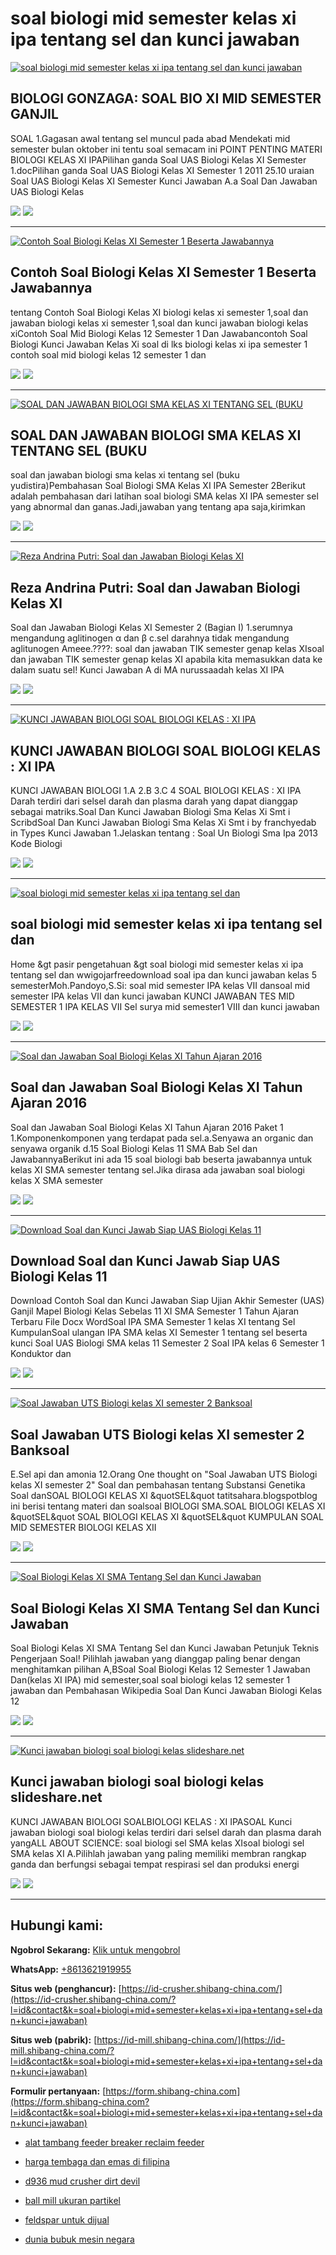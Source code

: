 # soal biologi mid semester kelas xi ipa tentang sel dan kunci jawaban

<a href="https://swt.shibang-china.com/?l=id&img&k=soal+biologi+mid+semester+kelas+xi+ipa+tentang+sel+dan+kunci+jawaban" target="_blank">![soal biologi mid semester kelas xi ipa tentang sel dan kunci jawaban](http://static.shibang-china.com/all-800x300/977.jpg)</a>

## BIOLOGI GONZAGA: SOAL BIO XI MID SEMESTER GANJIL
SOAL 1.Gagasan awal tentang sel muncul pada abad Mendekati mid semester bulan oktober ini tentu soal semacam ini POINT PENTING MATERI BIOLOGI KELAS XI IPAPilihan ganda Soal UAS Biologi Kelas XI Semester 1.docPilihan ganda Soal UAS Biologi Kelas XI Semester 1 2011 25.10 uraian Soal UAS Biologi Kelas XI Semester Kunci Jawaban A.a Soal Dan Jawaban UAS Biologi Kelas


<a href="https://whatsapp.shibangsoft.com/WhatsApp.php" target="_blank" title="WhatsApp">![](http://static.shibang-china.com/icon/whatsapp.png)</a> <a href="https://swt.shibang-china.com/?l=id&icon&k=soal+biologi+mid+semester+kelas+xi+ipa+tentang+sel+dan+kunci+jawaban" target="_blank">![](http://static.shibang-china.com/icon/chat-id.png)</a>

---

<a href="https://swt.shibang-china.com/?l=id&img&k=soal+biologi+mid+semester+kelas+xi+ipa+tentang+sel+dan+kunci+jawaban" target="_blank">![Contoh Soal Biologi Kelas XI Semester 1 Beserta Jawabannya](http://static.shibang-china.com/all-800x300/392.jpg)</a>

## Contoh Soal Biologi Kelas XI Semester 1 Beserta Jawabannya
tentang Contoh Soal Biologi Kelas XI biologi kelas xi semester 1,soal dan jawaban biologi kelas xi semester 1,soal dan kunci jawaban biologi kelas xiContoh Soal Mid Biologi Kelas 12 Semester 1 Dan Jawabancontoh Soal Biologi Kunci Jawaban Kelas Xi soal di lks biologi kelas xi ipa semester 1 contoh soal mid biologi kelas 12 semester 1 dan


<a href="https://whatsapp.shibangsoft.com/WhatsApp.php" target="_blank" title="WhatsApp">![](http://static.shibang-china.com/icon/whatsapp.png)</a> <a href="https://swt.shibang-china.com/?l=id&icon&k=soal+biologi+mid+semester+kelas+xi+ipa+tentang+sel+dan+kunci+jawaban" target="_blank">![](http://static.shibang-china.com/icon/chat-id.png)</a>

---

<a href="https://swt.shibang-china.com/?l=id&img&k=soal+biologi+mid+semester+kelas+xi+ipa+tentang+sel+dan+kunci+jawaban" target="_blank">![SOAL DAN JAWABAN BIOLOGI SMA KELAS XI TENTANG SEL (BUKU](http://static.shibang-china.com/all-800x300/304.jpg)</a>

## SOAL DAN JAWABAN BIOLOGI SMA KELAS XI TENTANG SEL (BUKU
soal dan jawaban biologi sma kelas xi tentang sel (buku yudistira)Pembahasan Soal Biologi SMA Kelas XI IPA Semester 2Berikut adalah pembahasan dari latihan soal biologi SMA kelas XI IPA semester sel yang abnormal dan ganas.Jadi,jawaban yang tentang apa saja,kirimkan


<a href="https://whatsapp.shibangsoft.com/WhatsApp.php" target="_blank" title="WhatsApp">![](http://static.shibang-china.com/icon/whatsapp.png)</a> <a href="https://swt.shibang-china.com/?l=id&icon&k=soal+biologi+mid+semester+kelas+xi+ipa+tentang+sel+dan+kunci+jawaban" target="_blank">![](http://static.shibang-china.com/icon/chat-id.png)</a>

---

<a href="https://swt.shibang-china.com/?l=id&img&k=soal+biologi+mid+semester+kelas+xi+ipa+tentang+sel+dan+kunci+jawaban" target="_blank">![Reza Andrina Putri: Soal dan Jawaban Biologi Kelas XI](http://static.shibang-china.com/all-800x300/1240.jpg)</a>

## Reza Andrina Putri: Soal dan Jawaban Biologi Kelas XI
Soal dan Jawaban Biologi Kelas XI Semester 2 (Bagian I) 1.serumnya mengandung aglitinogen α dan β c.sel darahnya tidak mengandung aglitunogen Ameee.????: soal dan jawaban TIK semester genap kelas XIsoal dan jawaban TIK semester genap kelas XI apabila kita memasukkan data ke dalam suatu sel! Kunci Jawaban A di MA nurussaadah kelas XI IPA


<a href="https://whatsapp.shibangsoft.com/WhatsApp.php" target="_blank" title="WhatsApp">![](http://static.shibang-china.com/icon/whatsapp.png)</a> <a href="https://swt.shibang-china.com/?l=id&icon&k=soal+biologi+mid+semester+kelas+xi+ipa+tentang+sel+dan+kunci+jawaban" target="_blank">![](http://static.shibang-china.com/icon/chat-id.png)</a>

---

<a href="https://swt.shibang-china.com/?l=id&img&k=soal+biologi+mid+semester+kelas+xi+ipa+tentang+sel+dan+kunci+jawaban" target="_blank">![KUNCI JAWABAN BIOLOGI SOAL BIOLOGI KELAS : XI IPA](http://static.shibang-china.com/all-800x300/549.jpg)</a>

## KUNCI JAWABAN BIOLOGI SOAL BIOLOGI KELAS : XI IPA
KUNCI JAWABAN BIOLOGI 1.A 2.B 3.C 4 SOAL BIOLOGI KELAS : XI IPA Darah terdiri dari selsel darah dan plasma darah yang dapat dianggap sebagai matriks.Soal Dan Kunci Jawaban Biologi Sma Kelas Xi Smt i ScribdSoal Dan Kunci Jawaban Biologi Sma Kelas Xi Smt i by franchyedab in Types Kunci Jawaban 1.Jelaskan tentang : Soal Un Biologi Sma Ipa 2013 Kode Biologi


<a href="https://whatsapp.shibangsoft.com/WhatsApp.php" target="_blank" title="WhatsApp">![](http://static.shibang-china.com/icon/whatsapp.png)</a> <a href="https://swt.shibang-china.com/?l=id&icon&k=soal+biologi+mid+semester+kelas+xi+ipa+tentang+sel+dan+kunci+jawaban" target="_blank">![](http://static.shibang-china.com/icon/chat-id.png)</a>

---

<a href="https://swt.shibang-china.com/?l=id&img&k=soal+biologi+mid+semester+kelas+xi+ipa+tentang+sel+dan+kunci+jawaban" target="_blank">![soal biologi mid semester kelas xi ipa tentang sel dan](http://static.shibang-china.com/all-800x300/224.jpg)</a>

## soal biologi mid semester kelas xi ipa tentang sel dan
Home &gt pasir pengetahuan &gt soal biologi mid semester kelas xi ipa tentang sel dan wwigojarfreedownload soal ipa dan kunci jawaban kelas 5 semesterMoh.Pandoyo,S.Si: soal mid semester IPA kelas VII dansoal mid semester IPA kelas VII dan kunci jawaban KUNCI JAWABAN TES MID SEMESTER 1 IPA KELAS VII Sel surya mid semester1 VIII dan kunci jawaban


<a href="https://whatsapp.shibangsoft.com/WhatsApp.php" target="_blank" title="WhatsApp">![](http://static.shibang-china.com/icon/whatsapp.png)</a> <a href="https://swt.shibang-china.com/?l=id&icon&k=soal+biologi+mid+semester+kelas+xi+ipa+tentang+sel+dan+kunci+jawaban" target="_blank">![](http://static.shibang-china.com/icon/chat-id.png)</a>

---

<a href="https://swt.shibang-china.com/?l=id&img&k=soal+biologi+mid+semester+kelas+xi+ipa+tentang+sel+dan+kunci+jawaban" target="_blank">![Soal dan Jawaban Soal Biologi Kelas XI Tahun Ajaran 2016](http://static.shibang-china.com/all-800x300/107.jpg)</a>

## Soal dan Jawaban Soal Biologi Kelas XI Tahun Ajaran 2016
Soal dan Jawaban Soal Biologi Kelas XI Tahun Ajaran 2016 Paket 1 1.Komponenkomponen yang terdapat pada sel.a.Senyawa an organic dan senyawa organik d.15 Soal Biologi Kelas 11 SMA Bab Sel dan JawabannyaBerikut ini ada 15 soal biologi bab beserta jawabannya untuk kelas XI SMA semester tentang sel.Jika dirasa ada jawaban soal biologi kelas X SMA semester


<a href="https://whatsapp.shibangsoft.com/WhatsApp.php" target="_blank" title="WhatsApp">![](http://static.shibang-china.com/icon/whatsapp.png)</a> <a href="https://swt.shibang-china.com/?l=id&icon&k=soal+biologi+mid+semester+kelas+xi+ipa+tentang+sel+dan+kunci+jawaban" target="_blank">![](http://static.shibang-china.com/icon/chat-id.png)</a>

---

<a href="https://swt.shibang-china.com/?l=id&img&k=soal+biologi+mid+semester+kelas+xi+ipa+tentang+sel+dan+kunci+jawaban" target="_blank">![Download Soal dan Kunci Jawab Siap UAS Biologi Kelas 11](http://static.shibang-china.com/all-800x300/766.jpg)</a>

## Download Soal dan Kunci Jawab Siap UAS Biologi Kelas 11
Download Contoh Soal dan Kunci Jawaban Siap Ujian Akhir Semester (UAS) Ganjil Mapel Biologi Kelas Sebelas 11 XI SMA Semester 1 Tahun Ajaran Terbaru File Docx WordSoal IPA SMA Semester 1 kelas XI tentang Sel KumpulanSoal ulangan IPA SMA kelas XI Semester 1 tentang sel beserta kunci Soal UAS Biologi SMA kelas 11 Semester 2 Soal IPA kelas 6 Semester 1 Konduktor dan


<a href="https://whatsapp.shibangsoft.com/WhatsApp.php" target="_blank" title="WhatsApp">![](http://static.shibang-china.com/icon/whatsapp.png)</a> <a href="https://swt.shibang-china.com/?l=id&icon&k=soal+biologi+mid+semester+kelas+xi+ipa+tentang+sel+dan+kunci+jawaban" target="_blank">![](http://static.shibang-china.com/icon/chat-id.png)</a>

---

<a href="https://swt.shibang-china.com/?l=id&img&k=soal+biologi+mid+semester+kelas+xi+ipa+tentang+sel+dan+kunci+jawaban" target="_blank">![Soal Jawaban UTS Biologi kelas XI semester 2 Banksoal](http://static.shibang-china.com/all-800x300/852.jpg)</a>

## Soal Jawaban UTS Biologi kelas XI semester 2 Banksoal
E.Sel api dan amonia 12.Orang One thought on "Soal Jawaban UTS Biologi kelas XI semester 2" Soal dan pembahasan tentang Substansi Genetika Soal danSOAL BIOLOGI KELAS XI &quotSEL&quot tatitsahara.blogspotblog ini berisi tentang materi dan soalsoal BIOLOGI SMA.SOAL BIOLOGI KELAS XI &quotSEL&quot SOAL BIOLOGI KELAS XI &quotSEL&quot KUMPULAN SOAL MID SEMESTER BIOLOGI KELAS XII


<a href="https://whatsapp.shibangsoft.com/WhatsApp.php" target="_blank" title="WhatsApp">![](http://static.shibang-china.com/icon/whatsapp.png)</a> <a href="https://swt.shibang-china.com/?l=id&icon&k=soal+biologi+mid+semester+kelas+xi+ipa+tentang+sel+dan+kunci+jawaban" target="_blank">![](http://static.shibang-china.com/icon/chat-id.png)</a>

---

<a href="https://swt.shibang-china.com/?l=id&img&k=soal+biologi+mid+semester+kelas+xi+ipa+tentang+sel+dan+kunci+jawaban" target="_blank">![Soal Biologi Kelas XI SMA Tentang Sel dan Kunci Jawaban](http://static.shibang-china.com/all-800x300/249.jpg)</a>

## Soal Biologi Kelas XI SMA Tentang Sel dan Kunci Jawaban
Soal Biologi Kelas XI SMA Tentang Sel dan Kunci Jawaban Petunjuk Teknis Pengerjaan Soal! Pilihlah jawaban yang dianggap paling benar dengan menghitamkan pilihan A,BSoal Soal Biologi Kelas 12 Semester 1 Jawaban Dan(kelas XI IPA) mid semester,soal soal biologi kelas 12 semester 1 jawaban dan Pembahasan Wikipedia Soal Dan Kunci Jawaban Biologi Kelas 12


<a href="https://whatsapp.shibangsoft.com/WhatsApp.php" target="_blank" title="WhatsApp">![](http://static.shibang-china.com/icon/whatsapp.png)</a> <a href="https://swt.shibang-china.com/?l=id&icon&k=soal+biologi+mid+semester+kelas+xi+ipa+tentang+sel+dan+kunci+jawaban" target="_blank">![](http://static.shibang-china.com/icon/chat-id.png)</a>

---

<a href="https://swt.shibang-china.com/?l=id&img&k=soal+biologi+mid+semester+kelas+xi+ipa+tentang+sel+dan+kunci+jawaban" target="_blank">![Kunci jawaban biologi soal biologi kelas slideshare.net](http://static.shibang-china.com/all-800x300/804.jpg)</a>

## Kunci jawaban biologi soal biologi kelas slideshare.net
KUNCI JAWABAN BIOLOGI SOALBIOLOGI KELAS : XI IPASOAL Kunci jawaban biologi soal biologi kelas terdiri dari selsel darah dan plasma darah yangALL ABOUT SCIENCE: soal biologi sel SMA kelas XIsoal biologi sel SMA kelas XI A.Pilihlah jawaban yang paling memiliki membran rangkap ganda dan berfungsi sebagai tempat respirasi sel dan produksi energi


<a href="https://whatsapp.shibangsoft.com/WhatsApp.php" target="_blank" title="WhatsApp">![](http://static.shibang-china.com/icon/whatsapp.png)</a> <a href="https://swt.shibang-china.com/?l=id&icon&k=soal+biologi+mid+semester+kelas+xi+ipa+tentang+sel+dan+kunci+jawaban" target="_blank">![](http://static.shibang-china.com/icon/chat-id.png)</a>

---
## Hubungi kami:

**Ngobrol Sekarang:** [Klik untuk mengobrol](https://swt.shibang-china.com?l=id&contact&k=soal+biologi+mid+semester+kelas+xi+ipa+tentang+sel+dan+kunci+jawaban)

**WhatsApp:**  [+8613621919955](https://whatsapp.shibangsoft.com/WhatsApp.php)

**Situs web (penghancur):** [https://id-crusher.shibang-china.com/](https://id-crusher.shibang-china.com/?l=id&contact&k=soal+biologi+mid+semester+kelas+xi+ipa+tentang+sel+dan+kunci+jawaban)

**Situs web (pabrik):** [https://id-mill.shibang-china.com/](https://id-mill.shibang-china.com/?l=id&contact&k=soal+biologi+mid+semester+kelas+xi+ipa+tentang+sel+dan+kunci+jawaban)

**Formulir pertanyaan:** [https://form.shibang-china.com](https://form.shibang-china.com?l=id&contact&k=soal+biologi+mid+semester+kelas+xi+ipa+tentang+sel+dan+kunci+jawaban)

* [alat tambang feeder breaker reclaim feeder](../23/alat%20tambang%20feeder%20breaker%20reclaim%20feeder.md)

* [harga tembaga dan emas di filipina](../18/harga%20tembaga%20dan%20emas%20di%20filipina.md)

* [d936 mud crusher dirt devil](../20/d936%20mud%20crusher%20dirt%20devil.md)

* [ball mill ukuran partikel](../28/ball%20mill%20ukuran%20partikel.md)

* [feldspar untuk dijual](../27/feldspar%20untuk%20dijual.md)

* [dunia bubuk mesin negara](../22/dunia%20bubuk%20mesin%20negara.md)